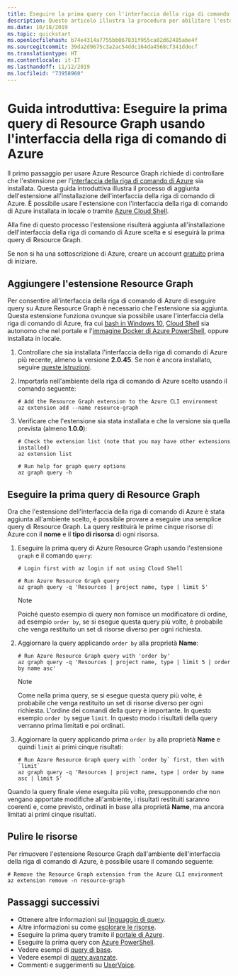```yaml
---
title: Eseguire la prima query con l'interfaccia della riga di comando di Azure
description: Questo articolo illustra la procedura per abilitare l'estensione Resource Graph per l'interfaccia della riga di comando di Azure ed eseguire la prima query.
ms.date: 10/18/2019
ms.topic: quickstart
ms.openlocfilehash: b74e4314a7755bb067831f955ca02d62485abe4f
ms.sourcegitcommit: 39da2d9675c3a2ac54ddc164da4568cf341ddecf
ms.translationtype: HT
ms.contentlocale: it-IT
ms.lasthandoff: 11/12/2019
ms.locfileid: "73958960"
---
```

# <a name="quickstart-run-your-first-resource-graph-query-using-azure-cli"></a>Guida introduttiva: Eseguire la prima query di Resource Graph usando l'interfaccia della riga di comando di Azure

Il primo passaggio per usare Azure Resource Graph richiede di controllare che l'estensione per l'[interfaccia della riga di comando di Azure](/cli/azure/) sia installata. Questa guida introduttiva illustra il processo di aggiunta dell'estensione all'installazione dell'interfaccia della riga di comando di Azure. È possibile usare l'estensione con l'interfaccia della riga di comando di Azure installata in locale o tramite [Azure Cloud Shell](https://shell.azure.com).

Alla fine di questo processo l'estensione risulterà aggiunta all'installazione dell'interfaccia della riga di comando di Azure scelta e si eseguirà la prima query di Resource Graph.

Se non si ha una sottoscrizione di Azure, creare un account [gratuito](https://azure.microsoft.com/free/) prima di iniziare.

## <a name="add-the-resource-graph-extension"></a>Aggiungere l'estensione Resource Graph

Per consentire all'interfaccia della riga di comando di Azure di eseguire query su Azure Resource Graph è necessario che l'estensione sia aggiunta. Questa estensione funziona ovunque sia possibile usare l'interfaccia della riga di comando di Azure, fra cui [bash in Windows 10](/windows/wsl/install-win10), [Cloud Shell](https://shell.azure.com) sia autonomo che nel portale e l'[immagine Docker di Azure PowerShell](https://hub.docker.com/r/microsoft/azure-cli/), oppure installata in locale.

1. Controllare che sia installata l'interfaccia della riga di comando di Azure più recente, almeno la versione **2.0.45**. Se non è ancora installato, seguire [queste istruzioni](/cli/azure/install-azure-cli-windows?view=azure-cli-latest).

1. Importarla nell'ambiente della riga di comando di Azure scelto usando il comando seguente:

   ```azurecli-interactive
   # Add the Resource Graph extension to the Azure CLI environment
   az extension add --name resource-graph
   ```

1. Verificare che l'estensione sia stata installata e che la versione sia quella prevista (almeno **1.0.0**):

   ```azurecli-interactive
   # Check the extension list (note that you may have other extensions installed)
   az extension list

   # Run help for graph query options
   az graph query -h
   ```

## <a name="run-your-first-resource-graph-query"></a>Eseguire la prima query di Resource Graph

Ora che l'estensione dell'interfaccia della riga di comando di Azure è stata aggiunta all'ambiente scelto, è possibile provare a eseguire una semplice query di Resource Graph. La query restituirà le prime cinque risorse di Azure con il **nome** e il **tipo di risorsa** di ogni risorsa.

1. Eseguire la prima query di Azure Resource Graph usando l'estensione `graph` e il comando `query`:

   ```azurecli-interactive
   # Login first with az login if not using Cloud Shell

   # Run Azure Resource Graph query
   az graph query -q 'Resources | project name, type | limit 5'
   ```

   > [!NOTE]
   > Poiché questo esempio di query non fornisce un modificatore di ordine, ad esempio `order by`, se si esegue questa query più volte, è probabile che venga restituito un set di risorse diverso per ogni richiesta.

1. Aggiornare la query applicando `order by` alla proprietà **Name**:

   ```azurecli-interactive
   # Run Azure Resource Graph query with 'order by'
   az graph query -q 'Resources | project name, type | limit 5 | order by name asc'
   ```

   > [!NOTE]
   > Come nella prima query, se si esegue questa query più volte, è probabile che venga restituito un set di risorse diverso per ogni richiesta. L'ordine dei comandi della query è importante. In questo esempio `order by` segue `limit`. In questo modo i risultati della query verranno prima limitati e poi ordinati.

1. Aggiornare la query applicando prima `order by` alla proprietà **Name** e quindi `limit` ai primi cinque risultati:

   ```azurecli-interactive
   # Run Azure Resource Graph query with `order by` first, then with `limit`
   az graph query -q 'Resources | project name, type | order by name asc | limit 5'
   ```

Quando la query finale viene eseguita più volte, presupponendo che non vengano apportate modifiche all'ambiente, i risultati restituiti saranno coerenti e, come previsto, ordinati in base alla proprietà **Name**, ma ancora limitati ai primi cinque risultati.

## <a name="clean-up-resources"></a>Pulire le risorse

Per rimuovere l'estensione Resource Graph dall'ambiente dell'interfaccia della riga di comando di Azure, è possibile usare il comando seguente:

```azurecli-interactive
# Remove the Resource Graph extension from the Azure CLI environment
az extension remove -n resource-graph
```

## <a name="next-steps"></a>Passaggi successivi

- Ottenere altre informazioni sul [linguaggio di query](./concepts/query-language.md).
- Altre informazioni su come [esplorare le risorse](./concepts/explore-resources.md).
- Eseguire la prima query tramite il [portale di Azure](first-query-portal.md).
- Eseguire la prima query con [Azure PowerShell](first-query-powershell.md).
- Vedere esempi di [query di base](./samples/starter.md).
- Vedere esempi di [query avanzate](./samples/advanced.md).
- Commenti e suggerimenti su [UserVoice](https://feedback.azure.com/forums/915958-azure-governance).